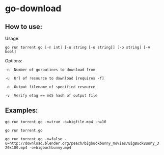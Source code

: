 # go-download
## How to use:
Usage:

`go run torrent.go [-n int] [-u string [-o string]] [-o string] [-v bool]`

Options:

	-n	Number of goroutines to download from
	
	-u	Url of resource to download [requires -f]

	-o 	Output filename of specified resource

	-v	Verify etag == md5 hash of output file

## Examples:
`go run torrent.go -v=true -o=bigfile.mp4 -n=10`

`go run torrent.go`

`go run torrent.go -v=false -u=http://download.blender.org/peach/bigbuckbunny_movies/BigBuckBunny_320x180.mp4 -o=bigbuchbunny.mp4`